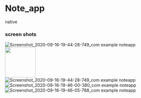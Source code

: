 # Note_app
native
### screen shots ###
![Screenshot_2020-09-16-19-44-28-749_com example noteapp](https://user-images.githubusercontent.com/55314273/93373969-5f6bd600-f856-11ea-88a5-9d34190fbea4.jpg)
<img src="https://user-images.githubusercontent.com/55314273/93373969-5f6bd600-f856-11ea-88a5-9d34190fbea4.jpg" width="100" height="100">
![Screenshot_2020-09-16-19-44-28-749_com example noteapp](https://user-images.githubusercontent.com/55314273/93373606-dc4a8000-f855-11ea-83dc-e3bce40265a8.jpg)
![Screenshot_2020-09-16-19-46-00-380_com example noteapp](https://user-images.githubusercontent.com/55314273/93373931-5549d780-f856-11ea-9b24-03db0ca89b8a.jpg)
![Screenshot_2020-09-16-19-46-05-788_com example noteapp](https://user-images.githubusercontent.com/55314273/93373953-5a0e8b80-f856-11ea-855f-277cf8bbcf6a.jpg)
